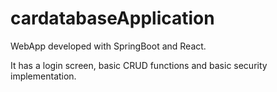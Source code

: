 # cardatabaseApplication
 WebApp developed with SpringBoot and React. 
 
 It has a login screen, basic CRUD functions and basic security implementation.
